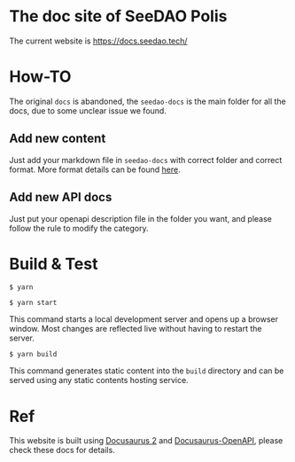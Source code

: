 # The doc site of SeeDAO Polis

The current website is https://docs.seedao.tech/


# How-TO

The original `docs` is abandoned, the `seedao-docs` is the main folder for all the docs, due to some unclear issue we found.

## Add new content

Just add your markdown file in `seedao-docs` with correct folder and correct format. More format details can be found [here](https://docusaurus.io/).

## Add new API docs

Just put your openapi description file in the folder you want, and please follow the rule to modify the category.

# Build & Test

```
$ yarn
```


```
$ yarn start
```

This command starts a local development server and opens up a browser window. Most changes are reflected live without having to restart the server.


```
$ yarn build
```

This command generates static content into the `build` directory and can be served using any static contents hosting service.


# Ref
This website is built using [Docusaurus 2](https://docusaurus.io/) and [Docusaurus-OpenAPI](https://github.com/cloud-annotations/docusaurus-openapi), please check these docs for details.
